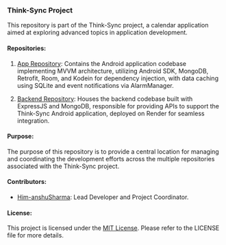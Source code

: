 ### Think-Sync Project

This repository is part of the Think-Sync project, a calendar application aimed at exploring advanced topics in application development.

#### Repositories:

1. [App Repository](https://github.com/Him-anshuSharma/MVVM): Contains the Android application codebase implementing MVVM architecture, utilizing Android SDK, MongoDB, Retrofit, Room, and Kodein for dependency injection, with data caching using SQLite and event notifications via AlarmManager.

2. [Backend Repository](https://github.com/Him-anshuSharma/Auth): Houses the backend codebase built with ExpressJS and MongoDB, responsible for providing APIs to support the Think-Sync Android application, deployed on Render for seamless integration.

#### Purpose:

The purpose of this repository is to provide a central location for managing and coordinating the development efforts across the multiple repositories associated with the Think-Sync project.

#### Contributors:

- [Him-anshuSharma](https://github.com/Him-anshuSharma): Lead Developer and Project Coordinator.

#### License:

This project is licensed under the [MIT License](https://opensource.org/licenses/MIT). Please refer to the LICENSE file for more details.

